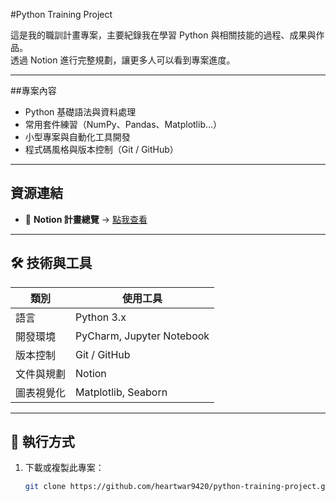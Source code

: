 #Python Training Project

這是我的職訓計畫專案，主要紀錄我在學習 Python 與相關技能的過程、成果與作品。  
透過 Notion 進行完整規劃，讓更多人可以看到專案進度。

---

##專案內容
- Python 基礎語法與資料處理
- 常用套件練習（NumPy、Pandas、Matplotlib...）
- 小型專案與自動化工具開發
- 程式碼風格與版本控制（Git / GitHub）

---


## 資源連結
- 📝 **Notion 計畫總覽** → [點我查看](https://www.notion.so/23bd9f743068809183f8fdbf859f45d1)

---

## 🛠 技術與工具
| 類別 | 使用工具 |
|------|---------|
| 語言 | Python 3.x |
| 開發環境 | PyCharm, Jupyter Notebook |
| 版本控制 | Git / GitHub |
| 文件與規劃 | Notion |
| 圖表視覺化 | Matplotlib, Seaborn |

---

## 🚀 執行方式
1. 下載或複製此專案：
   ```bash
   git clone https://github.com/heartwar9420/python-training-project.git
